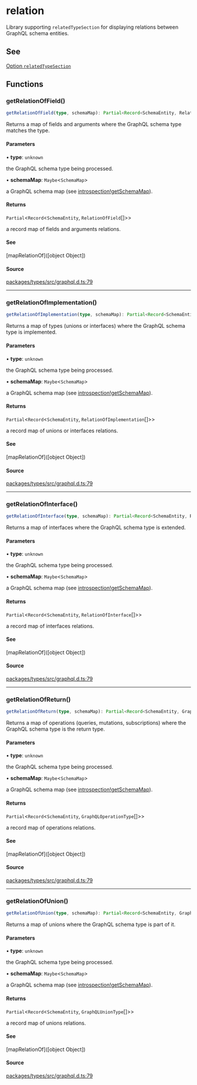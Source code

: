 # relation

Library supporting `relatedTypeSection` for displaying relations between GraphQL schema entities.

## See

[Option `relatedTypeSection`](https://graphql-markdown.dev/docs/settings#printtypeoptions)

## Functions

### getRelationOfField()

```ts
getRelationOfField(type, schemaMap): Partial<Record<SchemaEntity, RelationOfField[]>>
```

Returns a map of fields and arguments where the GraphQL schema type matches the type.

#### Parameters

• **type**: `unknown`

the GraphQL schema type being processed.

• **schemaMap**: `Maybe`\<`SchemaMap`\>

a GraphQL schema map (see [introspection!getSchemaMap](introspection.md#getschemamap)).

#### Returns

`Partial`\<`Record`\<`SchemaEntity`, `RelationOfField`[]\>\>

a record map of fields and arguments relations.

#### See

[mapRelationOf]([object Object])

#### Source

[packages/types/src/graphql.d.ts:79](https://github.com/graphql-markdown/graphql-markdown/blob/main/packages/types/src/graphql.d.ts#L79)

---

### getRelationOfImplementation()

```ts
getRelationOfImplementation(type, schemaMap): Partial<Record<SchemaEntity, RelationOfImplementation[]>>
```

Returns a map of types (unions or interfaces) where the GraphQL schema type is implemented.

#### Parameters

• **type**: `unknown`

the GraphQL schema type being processed.

• **schemaMap**: `Maybe`\<`SchemaMap`\>

a GraphQL schema map (see [introspection!getSchemaMap](introspection.md#getschemamap)).

#### Returns

`Partial`\<`Record`\<`SchemaEntity`, `RelationOfImplementation`[]\>\>

a record map of unions or interfaces relations.

#### See

[mapRelationOf]([object Object])

#### Source

[packages/types/src/graphql.d.ts:79](https://github.com/graphql-markdown/graphql-markdown/blob/main/packages/types/src/graphql.d.ts#L79)

---

### getRelationOfInterface()

```ts
getRelationOfInterface(type, schemaMap): Partial<Record<SchemaEntity, RelationOfInterface[]>>
```

Returns a map of interfaces where the GraphQL schema type is extended.

#### Parameters

• **type**: `unknown`

the GraphQL schema type being processed.

• **schemaMap**: `Maybe`\<`SchemaMap`\>

a GraphQL schema map (see [introspection!getSchemaMap](introspection.md#getschemamap)).

#### Returns

`Partial`\<`Record`\<`SchemaEntity`, `RelationOfInterface`[]\>\>

a record map of interfaces relations.

#### See

[mapRelationOf]([object Object])

#### Source

[packages/types/src/graphql.d.ts:79](https://github.com/graphql-markdown/graphql-markdown/blob/main/packages/types/src/graphql.d.ts#L79)

---

### getRelationOfReturn()

```ts
getRelationOfReturn(type, schemaMap): Partial<Record<SchemaEntity, GraphQLOperationType[]>>
```

Returns a map of operations (queries, mutations, subscriptions) where the GraphQL schema type is the return type.

#### Parameters

• **type**: `unknown`

the GraphQL schema type being processed.

• **schemaMap**: `Maybe`\<`SchemaMap`\>

a GraphQL schema map (see [introspection!getSchemaMap](introspection.md#getschemamap)).

#### Returns

`Partial`\<`Record`\<`SchemaEntity`, `GraphQLOperationType`[]\>\>

a record map of operations relations.

#### See

[mapRelationOf]([object Object])

#### Source

[packages/types/src/graphql.d.ts:79](https://github.com/graphql-markdown/graphql-markdown/blob/main/packages/types/src/graphql.d.ts#L79)

---

### getRelationOfUnion()

```ts
getRelationOfUnion(type, schemaMap): Partial<Record<SchemaEntity, GraphQLUnionType[]>>
```

Returns a map of unions where the GraphQL schema type is part of it.

#### Parameters

• **type**: `unknown`

the GraphQL schema type being processed.

• **schemaMap**: `Maybe`\<`SchemaMap`\>

a GraphQL schema map (see [introspection!getSchemaMap](introspection.md#getschemamap)).

#### Returns

`Partial`\<`Record`\<`SchemaEntity`, `GraphQLUnionType`[]\>\>

a record map of unions relations.

#### See

[mapRelationOf]([object Object])

#### Source

[packages/types/src/graphql.d.ts:79](https://github.com/graphql-markdown/graphql-markdown/blob/main/packages/types/src/graphql.d.ts#L79)
